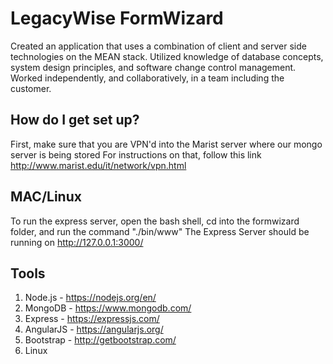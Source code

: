 LegacyWise FormWizard
===================
Created an application that uses a combination of client and server side technologies on the MEAN stack. Utilized knowledge of database concepts, system design principles, and software change control management. Worked independently, and collaboratively, in a team including the customer.

How do I get set up?
-------------

First, make sure that you are VPN'd into the Marist server where our mongo server is being stored 
For instructions on that, follow this link http://www.marist.edu/it/network/vpn.html 

MAC/Linux
-------------

To run the express server, open the bash shell, cd into the formwizard folder, and run the command "./bin/www"
The Express Server should be running on http://127.0.0.1:3000/

Tools
-------------
1. Node.js - https://nodejs.org/en/
2. MongoDB - https://www.mongodb.com/
3. Express - https://expressjs.com/
4. AngularJS - https://angularjs.org/
5. Bootstrap - http://getbootstrap.com/
6. Linux
